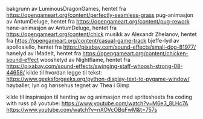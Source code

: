 bakgrunn av LuminousDragonGames, hentet fra https://opengameart.org/content/perfectly-seamless-grass
pug-animasjon av AntumDeluge, hentet fra https://opengameart.org/content/pug-rework
høne-animasjon av AntumDeluge, hentet fra https://opengameart.org/content/chick
musikk av Alexandr Zhelanov, hentet fra https://opengameart.org/content/casual-game-track
bjeffe-lyd av apolloaiello, hentet fra https://pixabay.com/sound-effects/small-dog-81977/
hønelyd av IMadeIt, hentet fra https://opengameart.org/content/chicken-sound-effect
wooshelyd av Nightflame, hentet fra https://pixabay.com/sound-effects/swinging-staff-whoosh-strong-08-44658/
kilde til hvordan legge til tekst: https://www.geeksforgeeks.org/python-display-text-to-pygame-window/ 
høyballer, lyn og hønsehus tegnet av Thea i Gimp

kilde til inspirasjon til henting av og animasjon med spritesheets fra coding with russ på youtube:
    https://www.youtube.com/watch?v=M6e3_8LHc7A
    https://www.youtube.com/watch?v=nXOVcOBqFwM&t=757s
